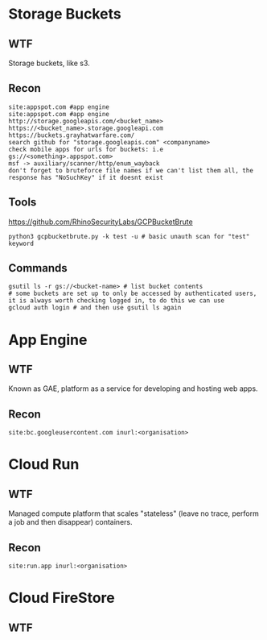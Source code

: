 # Storage Buckets
## WTF
Storage buckets, like s3.

## Recon
```
site:appspot.com #app engine
site:appspot.com #app engine
http://storage.googleapis.com/<bucket_name>
https://<bucket_name>.storage.googleapi.com
https://buckets.grayhatwarfare.com/
search github for "storage.googleapis.com" <companyname>
check mobile apps for urls for buckets: i.e gs://<something>.appspot.com>
msf -> auxiliary/scanner/http/enum_wayback
don't forget to bruteforce file names if we can't list them all, the response has "NoSuchKey" if it doesnt exist
```
## Tools
https://github.com/RhinoSecurityLabs/GCPBucketBrute
```
python3 gcpbucketbrute.py -k test -u # basic unauth scan for "test" keyword
```

## Commands
```
gsutil ls -r gs://<bucket-name> # list bucket contents
# some buckets are set up to only be accessed by authenticated users, it is always worth checking logged in, to do this we can use
gcloud auth login # and then use gsutil ls again 
```

# App Engine
## WTF
Known as GAE, platform as a service for developing and hosting web apps.

## Recon
```
site:bc.googleusercontent.com inurl:<organisation> 
```

# Cloud Run
## WTF
Managed compute platform that scales "stateless" (leave no trace, perform a job and then disappear) containers.


## Recon
```site:run.app inurl:<organisation>```
  

# Cloud FireStore
## WTF
  
  


  

